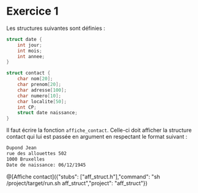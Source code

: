 # Exercice 1

Les structures suivantes sont définies :

```c 
struct date {
	int jour;
	int mois;
	int annee;
}

struct contact {
	char nom[20];
	char prenom[20];
	char adresse[100];
	char numero[10];
	char localite[50];
	int CP;
	struct date naissance;
}
```

Il faut écrire la fonction `affiche_contact`. Celle-ci doit afficher la structure contact qui lui est passée en argument en respectant le format suivant :

```html
Dupond Jean
rue des allouettes 502
1000 Bruxelles
Date de naissance: 06/12/1945
```

@[Affiche contact]({"stubs": ["aff_struct.h"],"command": "sh /project/target/run.sh aff_struct","project": "aff_struct"})